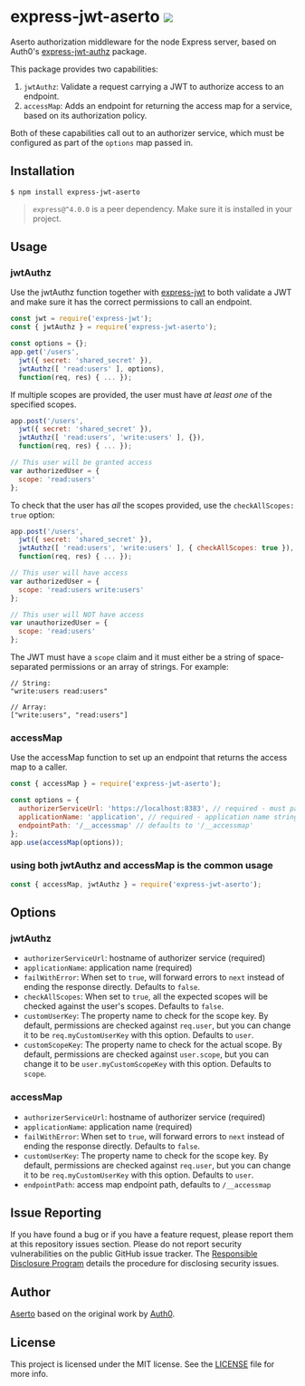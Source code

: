 # express-jwt-aserto ![](https://travis-ci.org/aserto/express-jwt-aserto.svg?branch=master)

Aserto authorization middleware for the node Express server, based on
Auth0's [express-jwt-authz](https://github.com/auth0/express-jwt-authz)
package.

This package provides two capabilities:

1. `jwtAuthz`: Validate a request carrying a JWT to authorize access to an endpoint.
2. `accessMap`: Adds an endpoint for returning the access map for a service, based on its authorization policy.

Both of these capabilities call out to an authorizer service, which must be configured as part of the `options` map passed in.

## Installation

    $ npm install express-jwt-aserto

> `express@^4.0.0` is a peer dependency. Make sure it is installed in your project.

## Usage

### jwtAuthz

Use the jwtAuthz function together with [express-jwt](https://github.com/auth0/express-jwt) to both validate a JWT and make sure it has the correct permissions to call an endpoint.

```javascript
const jwt = require('express-jwt');
const { jwtAuthz } = require('express-jwt-aserto');

const options = {};
app.get('/users',
  jwt({ secret: 'shared_secret' }),
  jwtAuthz([ 'read:users' ], options),
  function(req, res) { ... });
```

If multiple scopes are provided, the user must have _at least one_ of the specified scopes.

```javascript
app.post('/users',
  jwt({ secret: 'shared_secret' }),
  jwtAuthz([ 'read:users', 'write:users' ], {}),
  function(req, res) { ... });

// This user will be granted access
var authorizedUser = {
  scope: 'read:users'
};
```

To check that the user has _all_ the scopes provided, use the `checkAllScopes: true` option:

```javascript
app.post('/users',
  jwt({ secret: 'shared_secret' }),
  jwtAuthz([ 'read:users', 'write:users' ], { checkAllScopes: true }),
  function(req, res) { ... });

// This user will have access
var authorizedUser = {
  scope: 'read:users write:users'
};

// This user will NOT have access
var unauthorizedUser = {
  scope: 'read:users'
};
```

The JWT must have a `scope` claim and it must either be a string of space-separated permissions or an array of strings. For example:

```
// String:
"write:users read:users"

// Array:
["write:users", "read:users"]
```

### accessMap

Use the accessMap function to set up an endpoint that returns the access map to a caller.

```javascript
const { accessMap } = require('express-jwt-aserto');

const options = {
  authorizerServiceUrl: 'https://localhost:8383', // required - must pass a valid hostname
  applicationName: 'application', // required - application name string
  endpointPath: '/__accessmap' // defaults to '/__accessmap'
};
app.use(accessMap(options));
```

### using both jwtAuthz and accessMap is the common usage

```javascript
const { accessMap, jwtAuthz } = require('express-jwt-aserto');
```

## Options

### jwtAuthz

- `authorizerServiceUrl`: hostname of authorizer service (required)
- `applicationName`: application name (required)
- `failWithError`: When set to `true`, will forward errors to `next` instead of ending the response directly. Defaults to `false`.
- `checkAllScopes`: When set to `true`, all the expected scopes will be checked against the user's scopes. Defaults to `false`.
- `customUserKey`: The property name to check for the scope key. By default, permissions are checked against `req.user`, but you can change it to be `req.myCustomUserKey` with this option. Defaults to `user`.
- `customScopeKey`: The property name to check for the actual scope. By default, permissions are checked against `user.scope`, but you can change it to be `user.myCustomScopeKey` with this option. Defaults to `scope`.

### accessMap

- `authorizerServiceUrl`: hostname of authorizer service (required)
- `applicationName`: application name (required)
- `failWithError`: When set to `true`, will forward errors to `next` instead of ending the response directly. Defaults to `false`.
- `customUserKey`: The property name to check for the scope key. By default, permissions are checked against `req.user`, but you can change it to be `req.myCustomUserKey` with this option. Defaults to `user`.
- `endpointPath`: access map endpoint path, defaults to `/__accessmap`

## Issue Reporting

If you have found a bug or if you have a feature request, please report them at this repository issues section. Please do not report security vulnerabilities on the public GitHub issue tracker. The [Responsible Disclosure Program](https://auth0.com/whitehat) details the procedure for disclosing security issues.

## Author

[Aserto](https://aserto.com) based on the original work by [Auth0](https://auth0.com).

## License

This project is licensed under the MIT license. See the [LICENSE](LICENSE) file for more info.
